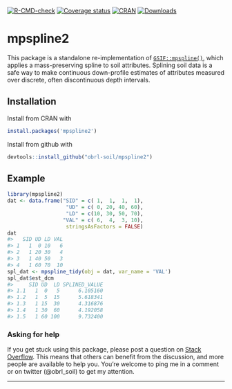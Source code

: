 
<!-- README.md is generated from README.Rmd. Please edit that file -->

[![R-CMD-check](https://github.com/obrl-soil/mpspline2/workflows/R-CMD-check/badge.svg)](https://github.com/obrl-soil/mpspline2/actions)
[![Coverage
status](https://codecov.io/gh/obrl-soil/mpspline2/branch/master/graph/badge.svg)](https://codecov.io/github/obrl-soil/mpspline2?branch=master)
[![CRAN](https://www.r-pkg.org/badges/version/mpspline2)](https://cran.r-project.org/package=mpspline2)
[![Downloads](https://cranlogs.r-pkg.org/badges/grand-total/mpspline2)](https://www.r-pkg.org/pkg/mpspline2)

# mpspline2

This package is a standalone re-implementation of
[`GSIF::mpspline()`](https://r-forge.r-project.org/scm/viewvc.php/pkg/R/mpspline.R?view=markup&revision=240&root=gsif),
which applies a mass-preserving spline to soil attributes. Splining soil
data is a safe way to make continuous down-profile estimates of
attributes measured over discrete, often discontinuous depth intervals.

## Installation

Install from CRAN with

``` r
install.packages('mpspline2')
```

Install from github with

``` r
devtools::install_github("obrl-soil/mpspline2")
```

## Example

``` r
library(mpspline2)
dat <- data.frame("SID" = c( 1,  1,  1,  1),
                   "UD" = c( 0, 20, 40, 60),
                   "LD" = c(10, 30, 50, 70),
                  "VAL" = c( 6,  4,  3, 10),
                   stringsAsFactors = FALSE)
dat
#>   SID UD LD VAL
#> 1   1  0 10   6
#> 2   1 20 30   4
#> 3   1 40 50   3
#> 4   1 60 70  10
spl_dat <- mpspline_tidy(obj = dat, var_name = 'VAL')
spl_dat$est_dcm
#>     SID UD  LD SPLINED_VALUE
#> 1.1   1  0   5      6.105160
#> 1.2   1  5  15      5.618341
#> 1.3   1 15  30      4.316876
#> 1.4   1 30  60      4.192058
#> 1.5   1 60 100      9.732400
```

### Asking for help

If you get stuck using this package, please post a question on [Stack
Overflow](https://stackoverflow.com/). This means that others can
benefit from the discussion, and more people are available to help you.
You’re welcome to ping me in a comment or on twitter (@obrl\_soil) to
get my attention.

------------------------------------------------------------------------
